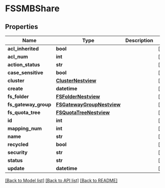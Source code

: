 # FSSMBShare

## Properties
Name | Type | Description | Notes
------------ | ------------- | ------------- | -------------
**acl_inherited** | **bool** |  | [optional] 
**acl_num** | **int** |  | [optional] 
**action_status** | **str** |  | [optional] 
**case_sensitive** | **bool** |  | [optional] 
**cluster** | [**ClusterNestview**](ClusterNestview.md) |  | [optional] 
**create** | **datetime** |  | [optional] 
**fs_folder** | [**FSFolderNestview**](FSFolderNestview.md) |  | [optional] 
**fs_gateway_group** | [**FSGatewayGroupNestview**](FSGatewayGroupNestview.md) |  | [optional] 
**fs_quota_tree** | [**FSQuotaTreeNestview**](FSQuotaTreeNestview.md) |  | [optional] 
**id** | **int** |  | [optional] 
**mapping_num** | **int** |  | [optional] 
**name** | **str** |  | [optional] 
**recycled** | **bool** |  | [optional] 
**security** | **str** |  | [optional] 
**status** | **str** |  | [optional] 
**update** | **datetime** |  | [optional] 

[[Back to Model list]](../README.md#documentation-for-models) [[Back to API list]](../README.md#documentation-for-api-endpoints) [[Back to README]](../README.md)


